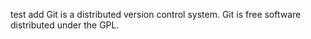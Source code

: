 test add
Git is a distributed version control system.
Git is free software distributed under the GPL.